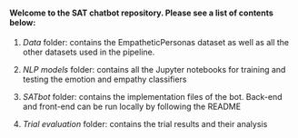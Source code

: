 #### Welcome to the SAT chatbot repository. Please see a list of contents below:

1. <i>Data</i> folder: contains the EmpatheticPersonas dataset as well as all the other datasets used in the pipeline.

2. <i>NLP models</i> folder: contains all the Jupyter notebooks for training and testing the emotion and empathy classifiers

3. <i>SATbot</i> folder: contains the implementation files of the bot. Back-end and front-end can be run locally by following the README

4. <i>Trial evaluation</i> folder: contains the trial results and their analysis
